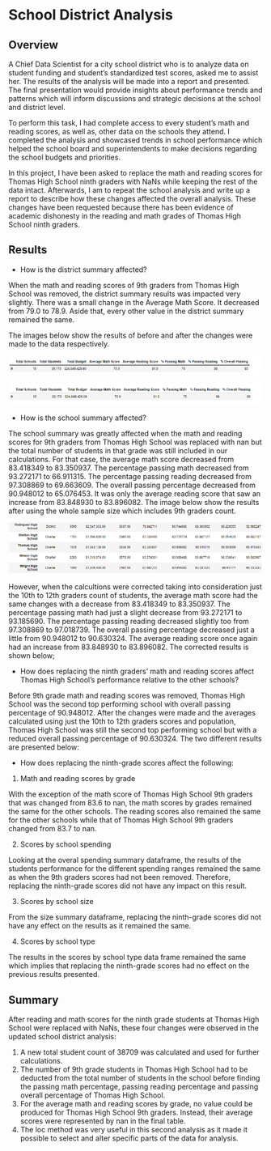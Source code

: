 # School District Analysis

## Overview
A Chief Data Scientist for a city school district who is to analyze data on student funding and student’s standardized test scores, asked me to assist her. The results of the analysis will be made into a report and presented. The final presentation would provide insights about performance trends and patterns which will inform discussions and strategic decisions at the school and district level.

To perform this task, I had complete access to every student’s math and reading scores, as well as, other data on the schools they attend. I completed the analysis and showcased trends in school performance which helped the school board and superintendents to make decisions regarding the school budgets and priorities.

In this project, I have been asked to replace the math and reading scores for Thomas High School ninth graders with NaNs while keeping the rest of the data intact. Afterwards, I am to repeat the school analysis and write up a report to describe how these changes affected the overall analysis. These changes have been requested because there has been evidence of academic dishonesty in the reading and math grades of Thomas High School ninth graders.

## Results
* How is the district summary affected?

When the math and reading scores of 9th graders from Thomas High School was removed, the district summary results was impacted very slightly. There was a small change in the Average Math Score. It decreased from 79.0 to 78.9. Aside that, every other value in the district summary remained the same. 

The images below show the results of before and after the changes were made to the data respectively. 
 
 ![image1](https://github.com/GerlechJen/School_District_Analysis/blob/main/old_district_summary.png)
 
 ![image2](https://github.com/GerlechJen/School_District_Analysis/blob/main/new_district_summary.png)
 
 
* How is the school summary affected?

The school summary was greatly affected when the math and reading scores for 9th graders from Thomas High School was replaced with nan but the total number of students in that grade was still included in our calculations. For that case, the average math score decreased from 83.418349	to 83.350937. The percentage passing math decreased from 93.272171 to 66.911315. The percentage passing reading decreased from 97.308869 to 69.663609. The overall passing percentage decreased from 90.948012 to 65.076453. It was only the average reading score that saw an increase from 83.848930 to 83.896082. The image below show the results after using the whole sample size which includes 9th graders count.

![image3](https://github.com/GerlechJen/School_District_Analysis/blob/main/new_school_summary.png)



However, when the calcultions were corrected taking into consideration just the 10th to 12th graders count of students, the average math score had the same changes with a decrease from 83.418349	to 83.350937. The percentage passing math had just a slight decrease from 93.272171 to 93.185690. The percentage passing reading decreased slightly too from 97.308869 to 97.018739. The overall passing percentage decreased just a little from 90.948012 to 90.630324. The average reading score once again had an increase from 83.848930 to 83.896082. The corrected results is shown below; 

* How does replacing the ninth graders’ math and reading scores affect Thomas High School’s performance relative to the other schools?

Before 9th grade math and reading scores was removed, Thomas High School was the second top performing school with overall passing percentage of 90.948012. After the changes were made and the averages calculated using just the 10th to 12th graders scores and population, Thomas High School was still the second top performing school but with a reduced overall passing percentage of 90.630324. The two different results are presented below:
  
* How does replacing the ninth-grade scores affect the following:
1. Math and reading scores by grade

With the exception of the math score of Thomas High School 9th graders that was changed from  83.6 to nan, the math scores by grades remained the same for the other schools. The reading scores also remained the same for the other schools while that of Thomas High School 9th graders changed from  83.7 to nan.
  
2. Scores by school spending

Looking at the overal spending summary dataframe,  the results of the students performance for the different spending ranges remained the same as when the 9th graders scores had not been removed. Therefore, replacing the ninth-grade scores did not have any impact on this result. 

3.	Scores by school size

From the size summary dataframe, replacing the ninth-grade scores did not have any effect on the results as it remained the same. 

4. Scores by school type

The results in the scores by school type data frame remained the same which implies that replacing the ninth-grade scores had no effect on the previous results presented.

## Summary
After reading and math scores for the ninth grade students at Thomas High School were replaced with NaNs, these four changes were observed in the updated school district analysis: 
1. A new total student count of 38709 was calculated and used for further calculations.
2. The number of 9th grade students in Thomas High School had to be deducted from the total number of students in the school before finding the passing math percentage, passing reading percentage and passing overall percentage of Thomas High School. 
3. For the average math and reading scores by grade, no value could be produced for Thomas High School 9th graders. Instead, their average scores were represented by nan in the final table.
4. The loc method was very useful in this second analysis as it made it possible to select and alter specific parts of the data for analysis.


